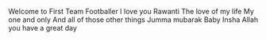 Welcome to First Team Footballer
I love you Rawanti
The love of my life
My one and only
And all of those other things
Jumma mubarak Baby
Insha Allah you have a great day 
